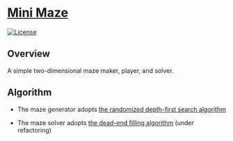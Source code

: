 # [Mini Maze](https://naokihori.github.io/Trash/MiniMaze/index.html)

[![License](https://img.shields.io/github/license/NaokiHori/Trash)](https://opensource.org/license/MIT)

## Overview

A simple two-dimensional maze maker, player, and solver.

## Algorithm

- The maze generator adopts [the randomized depth-first search algorithm](https://en.wikipedia.org/wiki/Maze_generation_algorithm#Randomized_depth-first_search)

- The maze solver adopts [the dead-end filling algorithm](https://en.wikipedia.org/wiki/Maze-solving_algorithm#Dead-end_filling) (under refactoring)
